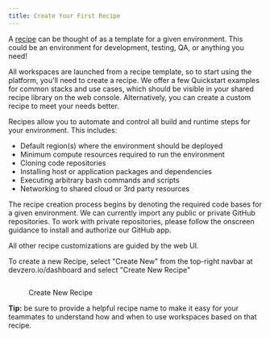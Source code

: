 ```yaml
---
title: Create Your First Recipe
---
```

A [recipe](https://www.devzero.io/dashboard/workspaces/new) can be thought of as a template for a given environment. This could be an environment for development, testing, QA, or anything you need!

All workspaces are launched from a recipe template, so to start using the platform, you'll need to create a recipe. We offer a few Quickstart examples for common stacks and use cases, which should be visible in your shared recipe library on the web console. Alternatively, you can create a custom recipe to meet your needs better.

Recipes allow you to automate and control all build and runtime steps for your environment. This includes:

* Default region(s) where the environment should be deployed
* Minimum compute resources required to run the environment
* Cloning code repositories
* Installing host or application packages and dependencies
* Executing arbitrary bash commands and scripts
* Networking to shared cloud or 3rd party resources

The recipe creation process begins by denoting the required code bases for a given environment. We can currently import any public or private GitHub repositories. To work with private repositories, please follow the onscreen guidance to install and authorize our GitHub app.

All other recipe customizations are guided by the web UI.

To create a new Recipe, select "Create New" from the top-right navbar at devzero.io/dashboard and select "Create New Recipe"

<figure><img src="../../.gitbook/assets/CleanShot 2024-05-02 at 13.54.26@2x.png" alt=""><figcaption><p>Create New Recipe</p></figcaption></figure>

**Tip:** be sure to provide a helpful recipe name to make it easy for your teammates to understand how and when to use workspaces based on that recipe.
